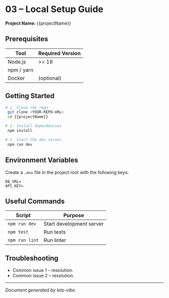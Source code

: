 # 03 – Local Setup Guide

**Project Name:** {{projectName}}

## Prerequisites

| Tool       | Required Version |
| ---------- | ---------------- |
| Node.js    | >= 18            |
| npm / yarn |                  |
| Docker     | (optional)       |

## Getting Started

```bash
# 1. Clone the repo
 git clone <YOUR-REPO-URL>
 cd {{projectName}}

# 2. Install dependencies
 npm install

# 3. Start the dev server
 npm run dev
```

## Environment Variables

Create a `.env` file in the project root with the following keys:

```env
DB_URL=
API_KEY=
```

## Useful Commands

| Script         | Purpose                  |
| -------------- | ------------------------ |
| `npm run dev`  | Start development server |
| `npm test`     | Run tests                |
| `npm run lint` | Run linter               |

## Troubleshooting

- Common issue 1 – resolution.
- Common issue 2 – resolution.

---

_Document generated by lets-vibe._
